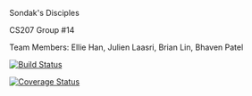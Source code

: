 Sondak's Disciples

CS207 Group #14

Team Members: Ellie Han, Julien Laasri, Brian Lin, Bhaven Patel

[![Build Status](https://travis-ci.org/cs207FinalProjectGroup/cs207-FinalProject.svg?branch=master)](https://travis-ci.org/cs207FinalProjectGroup/cs207-FinalProject)

[![Coverage Status](https://coveralls.io/repos/github/cs207FinalProjectGroup/cs207-FinalProject/badge.svg?branch=master&service=github)](https://coveralls.io/github/cs207FinalProjectGroup/cs207-FinalProject?branch=master&service=github)
